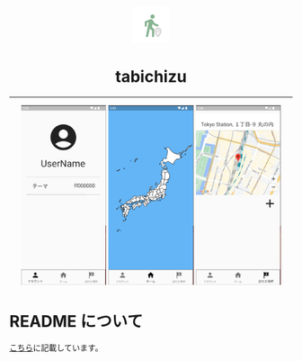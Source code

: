 <div style="text-align: center;">
<img src="assets/images/icons/icon_1024.png" alt="tabichizu_logo" width="64"/>
<h1>
tabichizu
</h1>
</div>

---

<div style="text-align: center;">
<img src="docs/images/account-page.png" alt="tabichizu_logo" width="30%"/>
<img src="docs/images/home-page.png" alt="tabichizu_logo" width="30%"/>
<img src="docs/images/visited-page.png" alt="tabichizu_logo" width="30%"/>
</div>

# README について

[こちら](https://trancore.github.io/tabichizu/)に記載しています。
